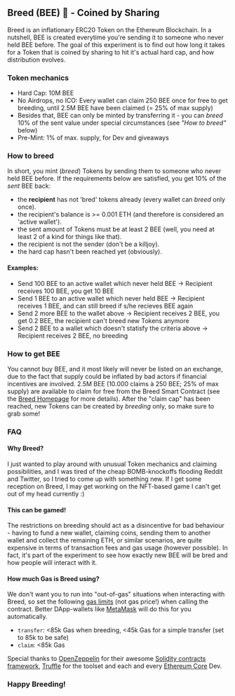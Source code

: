 ## Breed (BEE) 🐝 - Coined by Sharing

Breed is an inflationary ERC20 Token on the Ethereum Blockchain. In a nutshell, BEE is created everytime you're sending it to someone who never held BEE before. The goal of this experiment is to find out how long it takes for a Token that is coined by sharing to hit it's actual hard cap, and how distribution evolves.

### Token mechanics
- Hard Cap: 10M BEE
- No Airdrops, no ICO: Every wallet can claim 250 BEE once for free to get breeding, until 2.5M BEE have been claimed (= 25% of max supply)
- Besides that, BEE can only be minted by transferring it - you can _breed_ 10% of the sent value under special circumstances (see _"How to breed"_ below)
- Pre-Mint: 1% of max. supply, for Dev and giveaways

### How to breed
In short, you mint (_breed_) Tokens by sending them to someone who never held BEE before. If the requirements below are satisfied, you get 10% of the _sent_ BEE back:
- the **recipient** has not 'bred' tokens already (every wallet can _breed_ only once).
- the recipient's balance is >= 0.001 ETH (and therefore is considered an 'active wallet').
- the sent amount of Tokens must be at least 2 BEE (well, you need at least 2 of a kind for things like that).
- the recipient is not the sender (don't be a killjoy).
- the hard cap hasn't been reached yet (obviously).

#### Examples:
- Send 100 BEE to an active wallet which never held BEE -> Recipient receives 100 BEE, you get 10 BEE
- Send 1 BEE to an active wallet which never held BEE -> Recipient receives 1 BEE, and can still breed if s/he recieves BEE again
- Send 2 more BEE to the wallet above -> Recipient receives 2 BEE, you get 0.2 BEE, the recipient can't breed new Tokens anymore
- Send 2 BEE to a wallet which doesn't statisfy the criteria above -> Recipient receives 2 BEE, no breeding

### How to get BEE
You cannot buy BEE, and it most likely will never be listed on an exchange, due to the fact that supply could be inflated by bad actors if  financial incentives are involved.
2.5M BEE (10.000 claims à 250 BEE; 25% of max supply) are available to claim for free from the Breed Smart Contract (see the [Breed Homepage](https://breed.chaincraft.cc#start-breeding) for more details). After the "claim cap" has been reached, new Tokens can be created by _breeding_ only, so make sure to grab some!

### FAQ

#### Why Breed?
I just wanted to play around with unusual Token mechanics and claiming possibilities, and I was tired of the cheap BOMB-knockoffs flooding Reddit and Twitter, so I tried to come up with something new. If I get some reception on Breed, I may get working on the NFT-based game I can't get out of my head currently :)

#### This can be gamed!
The restrictions on breeding should act as a disincentive for bad behaviour - having to fund a new wallet, claiming coins, sending them to another wallet and collect the remaining ETH, or similar scenarios, are quite expensive in terms of transaction fees and gas usage (however possible). In fact, it's part of the experiment to see how exactly new BEE will be bred and how people will interact with it.

#### How much Gas is Breed using?
We don't want you to run into "out-of-gas" situations when interacting with Breed, so set the following [gas limits](https://chaincraft.cc/ethereum-gasprice) (not gas price!) when calling the contract. Better DApp-wallets like [MetaMask](https://www.metamask.io) will do this for you automatically.
- `transfer`: <85k Gas when breeding, <45k Gas for a simple transfer (set to 85k to be safe)
- `claim`: <85k Gas


Special thanks to [OpenZeppelin](https://github.com/OpenZeppelin) for their awesome [Solidity contracts framework](https://github.com/OpenZeppelin/openzeppelin-contracts), [Truffle](https://github.com/trufflesuite/truffle) for the toolset and each and every [Ethereum Core](https://github.com/ethereum) Dev.

### Happy Breeding!
